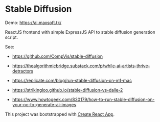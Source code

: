 # Stable Diffusion

Demo:
https://ai.maxsoft.tk/

ReactJS frontend with simple ExpressJS API to stable diffusion generation script.

See:
* https://github.com/CompVis/stable-diffusion

* https://thealgorithmicbridge.substack.com/p/while-ai-artists-thrive-detractors

* https://replicate.com/blog/run-stable-diffusion-on-m1-mac

* https://strikingloo.github.io/stable-diffusion-vs-dalle-2

* https://www.howtogeek.com/830179/how-to-run-stable-diffusion-on-your-pc-to-generate-ai-images


This project was bootstrapped with [Create React App](https://github.com/facebook/create-react-app).

